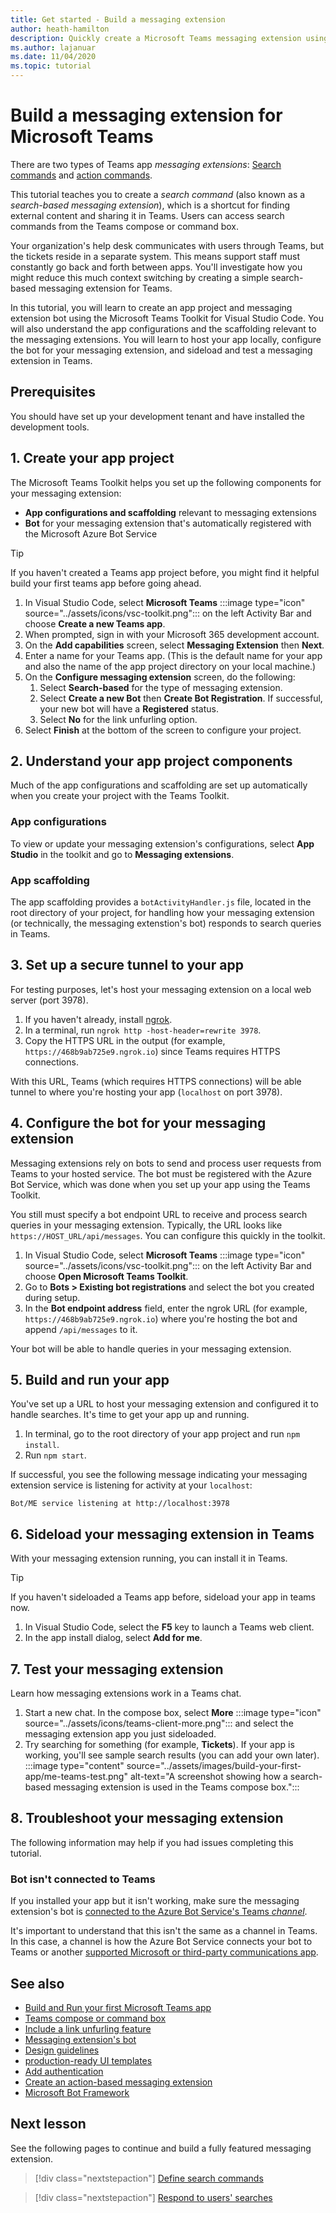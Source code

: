 ```yaml
---
title: Get started - Build a messaging extension
author: heath-hamilton
description: Quickly create a Microsoft Teams messaging extension using the Microsoft Teams Toolkit.
ms.author: lajanuar
ms.date: 11/04/2020
ms.topic: tutorial
---
```

# Build a messaging extension for Microsoft Teams

There are two types of Teams app *messaging extensions*: [Search commands](../messaging-extensions/how-to/search-commands/define-search-command.md) and [action commands](../messaging-extensions/how-to/action-commands/define-action-command.md).

This tutorial teaches you to create a *search command* (also known as a *search-based messaging extension*), which is a shortcut for finding external content and sharing it in Teams. Users can access search commands from the Teams compose or command box.

Your organization's help desk communicates with users through Teams, but the tickets reside in a separate system. This means support staff must constantly go back and forth between apps. You'll investigate how you might reduce this much context switching by creating a simple search-based messaging extension for Teams.

In this tutorial, you will learn to create an app project and messaging extension bot using the Microsoft Teams Toolkit for Visual Studio Code. You will also understand the app configurations and the scaffolding relevant to the messaging extensions. You will learn to host your app locally, configure the bot for your messaging extension, and sideload and test a messaging extension in Teams.

## Prerequisites

You should have set up your development tenant and have installed the development tools.

## 1. Create your app project

The Microsoft Teams Toolkit helps you set up the following components for your messaging extension:

* **App configurations and scaffolding** relevant to messaging extensions
* **Bot** for your messaging extension that's automatically registered with the Microsoft Azure Bot Service

> [!TIP]
> If you haven't created a Teams app project before, you might find it helpful build your first teams app before going ahead.

1. In Visual Studio Code, select **Microsoft Teams** :::image type="icon" source="../assets/icons/vsc-toolkit.png"::: on the left Activity Bar and choose **Create a new Teams app**.
1. When prompted, sign in with your Microsoft 365 development account.
1. On the **Add capabilities** screen, select **Messaging Extension** then **Next**.
1. Enter a name for your Teams app. (This is the default name for your app and also the name of the app project directory on your local machine.)
1. On the **Configure messaging extension** screen, do the following:
    1. Select **Search-based** for the type of messaging extension.
    1. Select **Create a new Bot** then **Create Bot Registration**. If successful, your new bot will have a **Registered** status.
    1. Select **No** for the link unfurling option.
1. Select **Finish** at the bottom of the screen to configure your project.

## 2. Understand your app project components

Much of the app configurations and scaffolding are set up automatically when you create your project with the Teams Toolkit.

### App configurations

To view or update your messaging extension's configurations, select **App Studio** in the toolkit and go to **Messaging extensions**.

### App scaffolding

The app scaffolding provides a `botActivityHandler.js` file, located in the root directory of your project, for handling how your messaging extension (or technically, the messaging extenstion's bot) responds to search queries in Teams.

## 3. Set up a secure tunnel to your app

For testing purposes, let's host your messaging extension on a local web server (port 3978).

1. If you haven't already, install [ngrok](https://ngrok.com/download).
1. In a terminal, run `ngrok http -host-header=rewrite 3978`.
1. Copy the HTTPS URL in the output (for example, `https://468b9ab725e9.ngrok.io`) since Teams requires HTTPS connections.

With this URL, Teams (which requires HTTPS connections) will be able tunnel to where you're hosting your app (`localhost` on port 3978).

## 4. Configure the bot for your messaging extension

Messaging extensions rely on bots to send and process user requests from Teams to your hosted service. The bot must be registered with the Azure Bot Service, which was done when you set up your app using the Teams Toolkit.

You still must specify a bot endpoint URL to receive and process search queries in your messaging extension. Typically, the URL looks like `https://HOST_URL/api/messages`. You can configure this quickly in the toolkit.

1. In Visual Studio Code, select **Microsoft Teams** :::image type="icon" source="../assets/icons/vsc-toolkit.png"::: on the left Activity Bar and choose **Open Microsoft Teams Toolkit**.
1. Go to **Bots > Existing bot registrations** and select the bot you created during setup.
1. In the **Bot endpoint address** field, enter the ngrok URL (for example, `https://468b9ab725e9.ngrok.io`) where you're hosting the bot and append `/api/messages` to it.

Your bot will be able to handle queries in your messaging extension.

## 5. Build and run your app

You've set up a URL to host your messaging extension and configured it to handle searches. It's time to get your app up and running.

1. In terminal, go to the root directory of your app project and run `npm install`.
1. Run `npm start`.

If successful, you see the following message indicating your messaging extension service is listening for activity at your `localhost`:

`Bot/ME service listening at http://localhost:3978`

## 6. Sideload your messaging extension in Teams

With your messaging extension running, you can install it in Teams.

> [!TIP]
> If you haven't sideloaded a Teams app before, sideload your app in teams now.

1. In Visual Studio Code, select the **F5** key to launch a Teams web client.
1. In the app install dialog, select **Add for me**.

## 7. Test your messaging extension

Learn how messaging extensions work in a Teams chat.

1. Start a new chat. 
    In the compose box, select **More** :::image type="icon" source="../assets/icons/teams-client-more.png"::: and select the messaging extension app you just sideloaded.
1. Try searching for something (for example, **Tickets**). If your app is working, you'll see sample search results (you can add your own later).<br/>
   :::image type="content" source="../assets/images/build-your-first-app/me-teams-test.png" alt-text="A screenshot showing how a search-based messaging extension is used in the Teams compose box.":::

## 8. Troubleshoot your messaging extension

The following information may help if you had issues completing this tutorial.

### Bot isn't connected to Teams

If you installed your app but it isn't working, make sure the messaging extension's bot is [connected to the Azure Bot Service's Teams *channel*](https://docs.microsoft.com/azure/bot-service/channel-connect-teams?view=azure-bot-service-4.0&preserve-view=true).

It's important to understand that this isn't the same as a channel in Teams. In this case, a channel is how the Azure Bot Service connects your bot to Teams or another [supported Microsoft or third-party communications app](https://docs.microsoft.com/azure/bot-service/bot-service-channels-reference?view=azure-bot-service-4.0&preserve-view=true).

## See also

* [Build and Run your first Microsoft Teams app](../build-your-first-app/build-and-run.md)  
* [Teams compose or command box](../messaging-extensions/what-are-messaging-extensions.md) 
* [Include a link unfurling feature](../messaging-extensions/how-to/link-unfurling.md)
* [Messaging extension's bot](#configure-the-bot-for-your-messaging-extension)
* [Design guidelines](../messaging-extensions/design/messaging-extension-design.md) 
* [production-ready UI templates](../concepts/design/design-teams-app-ui-templates.md)
* [Add authentication](../messaging-extensions/how-to/add-authentication.md)
* [Create an action-based messaging extension](../messaging-extensions/how-to/action-commands/define-action-command.md)
* [Microsoft Bot Framework](https://dev.botframework.com/)

## Next lesson

See the following pages to continue and build a fully featured messaging extension.

> [!div class="nextstepaction"]
> [Define search commands](../messaging-extensions/how-to/search-commands/define-search-command.md)

> [!div class="nextstepaction"]
> [Respond to users' searches](../messaging-extensions/how-to/search-commands/respond-to-search.md)